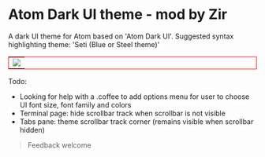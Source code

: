 # Atom Dark UI theme - mod by Zir

A dark UI theme for Atom based on 'Atom Dark UI'.
Suggested syntax highlighting theme: 'Seti (Blue or Steel theme)'

<table style="border: thin solid red;"><tr><td><img src="https://user-images.githubusercontent.com/3856578/57190768-2a3b3e00-6f16-11e9-94aa-4c8fc565bd53.png" /></td></tr></table>

Todo:
* Looking for help with a .coffee to add options menu for user to choose UI font size, font family and colors
* Terminal page: hide scrollbar track when scrollbar is not visible
* Tabs pane: theme scrollbar track corner (remains visible when scrollbar hidden)

> Feedback welcome
